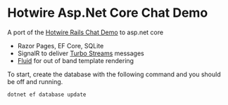 # Hotwire Asp.Net Core Chat Demo

A port of the [Hotwire Rails Chat Demo](https://github.com/hotwired/hotwire-rails-demo-chat) to asp.net core

* Razor Pages, EF Core, SQLite
* SignalR to deliver [Turbo Streams](https://turbo.hotwire.dev/handbook/streams) messages
* [Fluid](https://github.com/sebastienros/fluid) for out of band template rendering

To start, create the database with the following command and you should be off and running.

`dotnet ef database update`